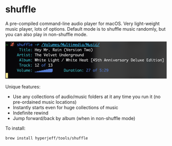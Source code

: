 # shuffle

A pre-compiled command-line audio player for macOS.
Very light-weight music player, lots of options.
Default mode is to shuffle music randomly,
but you can also play in non-shuffle mode.

![User Features](https://github.com/hyperjeff/shuffle/blob/master/screen1.png)

Unique features:
* Use any collections of audio/music folders at it any time you run it (no pre-ordained music locations)
* Instantly starts even for huge collections of music
* Indefinite rewind
* Jump forward/back by album (when in non-shuffle mode)

To install:
```
brew install hyperjeff/tools/shuffle
```
